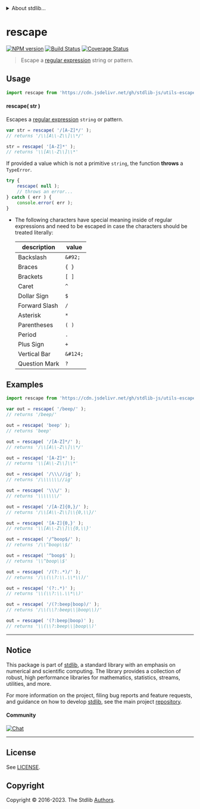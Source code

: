 <!--

@license Apache-2.0

Copyright (c) 2018 The Stdlib Authors.

Licensed under the Apache License, Version 2.0 (the "License");
you may not use this file except in compliance with the License.
You may obtain a copy of the License at

   http://www.apache.org/licenses/LICENSE-2.0

Unless required by applicable law or agreed to in writing, software
distributed under the License is distributed on an "AS IS" BASIS,
WITHOUT WARRANTIES OR CONDITIONS OF ANY KIND, either express or implied.
See the License for the specific language governing permissions and
limitations under the License.

-->


<details>
  <summary>
    About stdlib...
  </summary>
  <p>We believe in a future in which the web is a preferred environment for numerical computation. To help realize this future, we've built stdlib. stdlib is a standard library, with an emphasis on numerical and scientific computation, written in JavaScript (and C) for execution in browsers and in Node.js.</p>
  <p>The library is fully decomposable, being architected in such a way that you can swap out and mix and match APIs and functionality to cater to your exact preferences and use cases.</p>
  <p>When you use stdlib, you can be absolutely certain that you are using the most thorough, rigorous, well-written, studied, documented, tested, measured, and high-quality code out there.</p>
  <p>To join us in bringing numerical computing to the web, get started by checking us out on <a href="https://github.com/stdlib-js/stdlib">GitHub</a>, and please consider <a href="https://opencollective.com/stdlib">financially supporting stdlib</a>. We greatly appreciate your continued support!</p>
</details>

# rescape

[![NPM version][npm-image]][npm-url] [![Build Status][test-image]][test-url] [![Coverage Status][coverage-image]][coverage-url] <!-- [![dependencies][dependencies-image]][dependencies-url] -->

> Escape a [regular expression][mdn-regexp] string or pattern.

<!-- Section to include introductory text. Make sure to keep an empty line after the intro `section` element and another before the `/section` close. -->

<section class="intro">

</section>

<!-- /.intro -->

<!-- Package usage documentation. -->



<section class="usage">

## Usage

```javascript
import rescape from 'https://cdn.jsdelivr.net/gh/stdlib-js/utils-escape-regexp-string@deno/mod.js';
```

#### rescape( str )

Escapes a [regular expression][mdn-regexp] `string` or pattern.

```javascript
var str = rescape( '/[A-Z]*/' );
// returns '/\\[A\\-Z\\]\\*/'

str = rescape( '[A-Z]*' );
// returns '\\[A\\-Z\\]\\*'
```

If provided a value which is not a primitive `string`, the function **throws** a `TypeError`.

```javascript
try {
    rescape( null );
    // throws an error...
} catch ( err ) {
    console.error( err );
}
```

</section>

<!-- /.usage -->

<!-- Package usage notes. Make sure to keep an empty line after the `section` element and another before the `/section` close. -->

<section class="notes">

-   The following characters have special meaning inside of regular expressions and need to be escaped in case the characters should be treated literally:

    | description   | value    |
    | ------------- | -------- |
    | Backslash     | `&#92;`  |
    | Braces        | `{ }`    |
    | Brackets      | `[ ]`    |
    | Caret         | `^`      |
    | Dollar Sign   | `$`      |
    | Forward Slash | `/`      |
    | Asterisk      | `*`      |
    | Parentheses   | `( )`    |
    | Period        | `.`      |
    | Plus Sign     | `+`      |
    | Vertical Bar  | `&#124;` |
    | Question Mark | `?`      |

</section>

<!-- /.notes -->

<!-- Package usage examples. -->

<section class="examples">

## Examples

<!-- eslint-disable no-useless-escape -->

<!-- eslint no-undef: "error" -->

```javascript
import rescape from 'https://cdn.jsdelivr.net/gh/stdlib-js/utils-escape-regexp-string@deno/mod.js';

var out = rescape( '/beep/' );
// returns '/beep/'

out = rescape( 'beep' );
// returns 'beep'

out = rescape( '/[A-Z]*/' );
// returns '/\\[A\\-Z\\]\\*/'

out = rescape( '[A-Z]*' );
// returns '\\[A\\-Z\\]\\*'

out = rescape( '/\\\//ig' );
// returns '/\\\\\\\//ig'

out = rescape( '\\\/' );
// returns '\\\\\\\/'

out = rescape( '/[A-Z]{0,}/' );
// returns '/\\[A\\-Z\\]\\{0,\\}/'

out = rescape( '[A-Z]{0,}' );
// returns '\\[A\\-Z\\]\\{0,\\}'

out = rescape( '/^boop$/' );
// returns '/\\^boop\\$/'

out = rescape( '^boop$' );
// returns '\\^boop\\$'

out = rescape( '/(?:.*)/' );
// returns '/\\(\\?:\\.\\*\\)/'

out = rescape( '(?:.*)' );
// returns '\\(\\?:\\.\\*\\)'

out = rescape( '/(?:beep|boop)/' );
// returns '/\\(\\?:beep\\|boop\\)/'

out = rescape( '(?:beep|boop)' );
// returns '\\(\\?:beep\\|boop\\)'
```

</section>

<!-- /.examples -->

<!-- Section to include cited references. If references are included, add a horizontal rule *before* the section. Make sure to keep an empty line after the `section` element and another before the `/section` close. -->

<section class="references">

</section>

<!-- /.references -->

<!-- Section for related `stdlib` packages. Do not manually edit this section, as it is automatically populated. -->

<section class="related">

</section>

<!-- /.related -->

<!-- Section for all links. Make sure to keep an empty line after the `section` element and another before the `/section` close. -->


<section class="main-repo" >

* * *

## Notice

This package is part of [stdlib][stdlib], a standard library with an emphasis on numerical and scientific computing. The library provides a collection of robust, high performance libraries for mathematics, statistics, streams, utilities, and more.

For more information on the project, filing bug reports and feature requests, and guidance on how to develop [stdlib][stdlib], see the main project [repository][stdlib].

#### Community

[![Chat][chat-image]][chat-url]

---

## License

See [LICENSE][stdlib-license].


## Copyright

Copyright &copy; 2016-2023. The Stdlib [Authors][stdlib-authors].

</section>

<!-- /.stdlib -->

<!-- Section for all links. Make sure to keep an empty line after the `section` element and another before the `/section` close. -->

<section class="links">

[npm-image]: http://img.shields.io/npm/v/@stdlib/utils-escape-regexp-string.svg
[npm-url]: https://npmjs.org/package/@stdlib/utils-escape-regexp-string

[test-image]: https://github.com/stdlib-js/utils-escape-regexp-string/actions/workflows/test.yml/badge.svg?branch=v0.1.1
[test-url]: https://github.com/stdlib-js/utils-escape-regexp-string/actions/workflows/test.yml?query=branch:v0.1.1

[coverage-image]: https://img.shields.io/codecov/c/github/stdlib-js/utils-escape-regexp-string/main.svg
[coverage-url]: https://codecov.io/github/stdlib-js/utils-escape-regexp-string?branch=main

<!--

[dependencies-image]: https://img.shields.io/david/stdlib-js/utils-escape-regexp-string.svg
[dependencies-url]: https://david-dm.org/stdlib-js/utils-escape-regexp-string/main

-->

[chat-image]: https://img.shields.io/gitter/room/stdlib-js/stdlib.svg
[chat-url]: https://app.gitter.im/#/room/#stdlib-js_stdlib:gitter.im

[stdlib]: https://github.com/stdlib-js/stdlib

[stdlib-authors]: https://github.com/stdlib-js/stdlib/graphs/contributors

[umd]: https://github.com/umdjs/umd
[es-module]: https://developer.mozilla.org/en-US/docs/Web/JavaScript/Guide/Modules

[deno-url]: https://github.com/stdlib-js/utils-escape-regexp-string/tree/deno
[umd-url]: https://github.com/stdlib-js/utils-escape-regexp-string/tree/umd
[esm-url]: https://github.com/stdlib-js/utils-escape-regexp-string/tree/esm
[branches-url]: https://github.com/stdlib-js/utils-escape-regexp-string/blob/main/branches.md

[stdlib-license]: https://raw.githubusercontent.com/stdlib-js/utils-escape-regexp-string/main/LICENSE

[mdn-regexp]: https://developer.mozilla.org/en-US/docs/Web/JavaScript/Guide/Regular_Expressions

</section>

<!-- /.links -->
